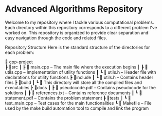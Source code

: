 # Advanced Algorithms Repository

Welcome to my repository where I tackle various computational problems. Each directory within this repository corresponds to a different problem I've worked on. This repository is organized to provide clear separation and easy navigation through the code and related files.

Repository Structure
Here is the standard structure of the directories for each problem:

📂 cpp-project  
┣ 📂src
┃ ┣ 📜 main.cpp – The main file where the execution begins
┃ ┣ 📜 utils.cpp – Implementation of utility functions
┃ ┗ 📜 utils.h – Header file with declarations for utility functions
┣ 📂include
┃ ┗ 📜 utils.h – Contains header files
┣ 📂build
┃ ┗ 📜 This directory will store all the compiled files and executables
┣ 📂docs
┃ ┣ 📜 pseudocode.pdf – Contains pseudocode for the solutions
┃ ┣ 📜 references.txt – Contains reference documents
┃ ┗ 📜 statement.pdf – Contains the problem statement
┣ 📂tests
┃ ┗ 📜 test_main.cpp – Test cases for the main functionalities
┗ 📜 Makefile – File used by the make build automation tool to compile and link the program
